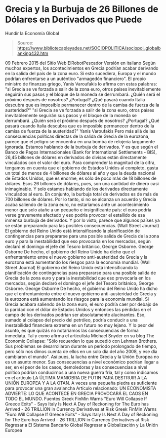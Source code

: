 # Grecia y la Burbuja de 26 Billones de Dólares en Derivados que Puede 
Hundir la Economía Global

> Source: https://www.bibliotecapleyades.net/SOCIOPOLITICA/sociopol_globalbanking432.htm

09 Febrero 2015
del Sitio Web ElRobotPescador
Versión en italiano
Según muchos expertos, los acontecimientos en Grecia podrían acabar derivando en la salida del país de la zona euro. Si esto sucediera, Europa y el mundo podrían enfrentarse a un auténtico "armagedón financiero". El propio ministro de finanzas griego, Yanis Varoufakis lo afirma con estas palabras:
"si Grecia se ve forzada a salir de la zona euro, otros países inevitablemente seguirán sus pasos y el bloque de la moneda se derrumbará. ¿Quién será el próximo después de nosotros? ¿Portugal? ¿Qué pasará cuando Italia descubra que es imposible permanecer dentro de la camisa de fuerza de la austeridad?"
"si Grecia se ve forzada a salir de la zona euro, otros países inevitablemente seguirán sus pasos y el bloque de la moneda se derrumbará.
¿Quién será el próximo después de nosotros? ¿Portugal? ¿Qué pasará cuando Italia descubra que es imposible permanecer dentro de la camisa de fuerza de la austeridad?"
Yanis Varoufakis
Pero más allá de las consecuencias políticas directas de la salida de Grecia de la eurozona, parece que el peligro se encuentra en una bomba de relojería largamente ignorada. Estamos hablando de la burbuja de derivados.
Y es que según el Banco de Pagos Internacionales (Bank for International Settlements - BIS), 26,45 billones de dólares en derivados de divisas están directamente vinculados con el valor del euro. Para comprender la magnitud de la cifra, tengamos en cuenta que el gobierno de Estados Unidos al completo, gasta un total de menos de 4 billones de dólares al año y que la deuda nacional de Estados Unidos, que es enorme, es sólo de poco más de 18 billones de dólares. Esos 26 billones de dólares, pues, son una cantidad de dinero casi inimaginable. Y solo estamos hablando de los derivados directamente vinculados al euro. En conjunto, la burbuja total de derivados es de más de 700 billones de dólares.
Por lo tanto, si no se alcanza un acuerdo y Grecia acaba saliendo de la zona euro, no estaríamos ante un acontecimiento menor que solo atañe a un pequeño e insignificante país: el euro podría verse gravemente afectado y eso podría provocar el estallido de esa inmensa burbuja de derivados. Y por lo visto, parece que algunos países ya se están preparando para las posibles consecuencias.
(Wall Street Journal) El gobierno del Reino Unido está intensificando la planificación de contingencias para prepararse para una posible salida de Grecia de la zona euro y para la inestabilidad que eso provocaría en los mercados, según declaró el domingo el jefe del Tesoro británico, George Osborne. George Osborne De hecho, el gobierno del Reino Unido ha dicho que el enfrentamiento entre el nuevo gobierno anti-austeridad de Grecia y la eurozona está aumentando los riesgos para la economía mundial.
(Wall Street Journal)
El gobierno del Reino Unido está intensificando la planificación de contingencias para prepararse para una posible salida de Grecia de la zona euro y para la inestabilidad que eso provocaría en los mercados, según declaró el domingo el jefe del Tesoro británico, George Osborne.
George Osborne
De hecho, el gobierno del Reino Unido ha dicho que el enfrentamiento entre el nuevo gobierno anti-austeridad de Grecia y la eurozona está aumentando los riesgos para la economía mundial.
Si Grecia acabara saliendo de la zona euro, el euro podría caer por debajo de la paridad con el dólar de Estados Unidos y entonces las pérdidas en el campo de los derivados podrían ser absolutamente alucinantes.
Eso, sumado al colapso del precio del petróleo, podría conducir a una inestabilidad financiera extrema en un futuro no muy lejano. Y lo peor del asunto, es que quizás no notaríamos las consecuencias de forma inmediata. Tal y como afirma el articulista Michael Snyder en su blog The Economic Collapse:
"Sólo recuerden lo que sucedió con Lehman Brothers. Sus problemas se desarrollaron durante un período prolongado de tiempo, pero sólo nos dimos cuenta de ellos en un solo día del año 2008, y ese día cambiaron el mundo".
Así pues, la lucha entre Grecia y la Unión Europea no es un asunto menor. Sus consecuencias a nivel económico podrían llegar a ser, en el peor de los casos, demoledoras y las consecuencias a nivel político podrían conducirnos a una nueva guerra fría, tal y como indicamos en el artículo LA ÚLTIMA MANIOBRA DE PUTIN PARA DESTRUIR A LA UNIÓN EUROPEA Y A LA OTAN. A veces una pequeña piedra es suficiente para provocar una gran avalancha Artículo relacionado:
UN ECONOMISTA ADVIERTE: LO QUE ACONTECE EN GRECIA PROVOCARÁ EL CAOS EN TODO EL MUNDO.
Fuentes
Greek FinMin Warns "Euro Will Collapse If Greece Exits" - Says Italy Is Next A Day of Reckoning for The Euro has Arrived - 26 TRILLION in Currency Derivatives at Risk
Greek FinMin Warns "Euro Will Collapse If Greece Exits" - Says Italy Is Next
A Day of Reckoning for The Euro has Arrived - 26 TRILLION in Currency Derivatives at Risk
Regresar a El Sistema Bancario Global
Regresar a Globalización y La Unión Europea
